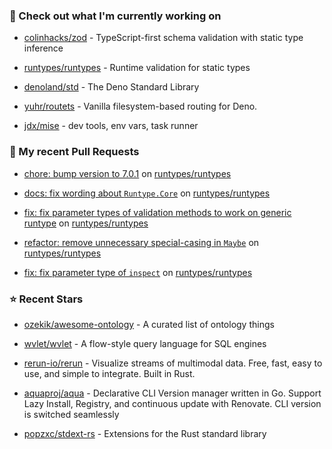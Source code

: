 ### 👷 Check out what I'm currently working on



- [colinhacks/zod](https://github.com/colinhacks/zod) - TypeScript-first schema validation with static type inference

- [runtypes/runtypes](https://github.com/runtypes/runtypes) - Runtime validation for static types

- [denoland/std](https://github.com/denoland/std) - The Deno Standard Library

- [yuhr/routets](https://github.com/yuhr/routets) - Vanilla filesystem-based routing for Deno.

- [jdx/mise](https://github.com/jdx/mise) - dev tools, env vars, task runner

### 🔨 My recent Pull Requests



- [chore: bump version to 7.0.1](https://github.com/runtypes/runtypes/pull/475) on [runtypes/runtypes](https://github.com/runtypes/runtypes)

- [docs: fix wording about `Runtype.Core`](https://github.com/runtypes/runtypes/pull/474) on [runtypes/runtypes](https://github.com/runtypes/runtypes)

- [fix: fix parameter types of validation methods to work on generic runtype](https://github.com/runtypes/runtypes/pull/473) on [runtypes/runtypes](https://github.com/runtypes/runtypes)

- [refactor: remove unnecessary special-casing in `Maybe`](https://github.com/runtypes/runtypes/pull/472) on [runtypes/runtypes](https://github.com/runtypes/runtypes)

- [fix: fix parameter type of `inspect`](https://github.com/runtypes/runtypes/pull/471) on [runtypes/runtypes](https://github.com/runtypes/runtypes)

### ⭐ Recent Stars



- [ozekik/awesome-ontology](https://github.com/ozekik/awesome-ontology) - A curated list of ontology things

- [wvlet/wvlet](https://github.com/wvlet/wvlet) - A flow-style query language for SQL engines

- [rerun-io/rerun](https://github.com/rerun-io/rerun) - Visualize streams of multimodal data. Free, fast, easy to use, and simple to integrate. Built in Rust.

- [aquaproj/aqua](https://github.com/aquaproj/aqua) - Declarative CLI Version manager written in Go. Support Lazy Install, Registry, and continuous update with Renovate. CLI version is switched seamlessly

- [popzxc/stdext-rs](https://github.com/popzxc/stdext-rs) - Extensions for the Rust standard library